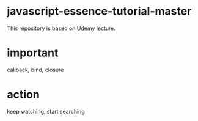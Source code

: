 # javascript-essence-tutorial-master

This repository is based on Udemy lecture.

# important

callback, bind, closure

# action

keep watching, start searching
